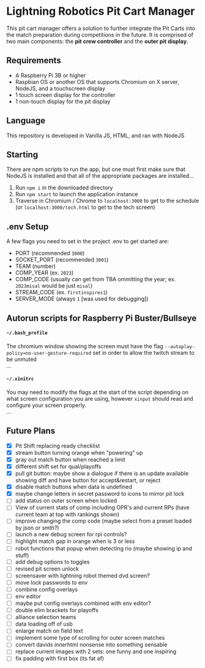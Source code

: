 # Lightning Robotics Pit Cart Manager
This pit cart manager offers a solution to further integrate the Pit Carts into the match preparation during competitions in the future. It is comprised of two main components: the **pit crew controller** and the **outer pit display**.

## Requirements
* A Raspberry Pi 3B or higher
* Raspbian OS or another OS that supports Chromium on X server, NodeJS, and a touchscreen display
* 1 touch screen display for the controller
* 1 non-touch display for the pit display

## Language
This repository is developed in Vanilla JS, HTML, and ran with NodeJS

## Starting
There are npm scripts to run the app, but one must first make sure that NodeJS is installed and that all of the appropriate packages are installed...
1. Run `npm i` in the downloaded directory
2. Run `npm start` to launch the application instance
3. Traverse in Chromium / Chrome to `localhost:3000` to get to the schedule (or `localhost:3000/tech.html` to get to the tech screen)

## .env Setup
A few flags you need to set in the project .env to get started are:
- PORT (recommended `3000`)
- SOCKET_PORT (recommended `3001`)
- TEAM (number)
- COMP_YEAR (ex. `2023`)
- COMP_CODE (usually can get from TBA ommitting the year; ex. `2023misal` would be just `misal`)
- STREAM_CODE (ex. `firstinspires1`)
- SERVER_MODE (always `1` \[was used for debugging])

## Autorun scripts for Raspberry Pi Buster/Bullseye
#### `~/.bash_profile`
The chromium window showing the screen must have the flag `--autoplay-policy=no-user-gesture-required` set in order to allow the twitch stream to be unmuted
<br>...
#### `~/.xinitrc`
You may need to modify the flags at the start of the script depending on what screen configuration you are using, however `xinput` should read and configure your screen properly.
<br/>...

## Future Plans
- [x] Pit Shift replacing ready checklist
- [x] stream button turning orange when "powering" up
- [x] gray out match button when reached a limit
- [x] different shift set for qual/playoffs
- [x] pull git button: maybe show a dialogue if there is an update available showing diff and have button for accept&restart, or reject
- [x] disable match buttons when data is undefined
- [x] maybe change letters in secret password to icons to mirror pit lock
- [ ] add status on outer screen when locked
- [ ] View of current stats of comp including OPR's and current RPs (have current team at top with rankings shown)
- [ ] improve changing the comp code (maybe select from a preset loaded by json or smth?)
- [ ] launch a new debug screen for rpi controls?
- [ ] highlight match gap in orange when is 3 or less
- [ ] robot functions that popup when detecting rio (maybe showing ip and stuff)
- [ ] add debug options to toggles
- [ ] revised pit screen unlock
- [ ] screensaver with lightning robot themed dvd screen?
- [ ] move lock passwords to env
- [ ] combine config overlays
- [ ] env editor
- [ ] maybe put config overlays combined with env editor?
- [ ] double elim brackets for playoffs
- [ ] alliance selection teams
- [ ] data loading off of usb
- [ ] enlarge match on field text
- [ ] implement some type of scrolling for outer screen matches
- [ ] convert davids innerhtml nonsense into something sensable
- [ ] replace current images with 2 sets: one funny and one inspiring
- [ ] fix padding with first box (its fat af)
